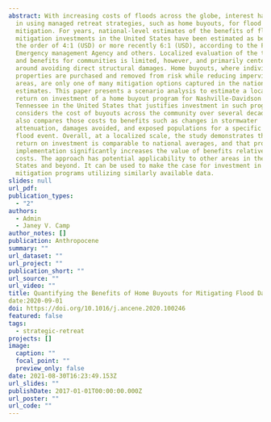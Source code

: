 ```yaml
---
abstract: With increasing costs of floods across the globe, interest has grown
  in using managed retreat strategies, such as home buyouts, for flood
  mitigation. For years, national-level estimates of the benefits of flood
  mitigation investments in the United States have been estimated as being on
  the order of 4:1 (USD) or more recently 6:1 (USD), according to the Federal
  Emergency management Agency and others. Localized evaluation of the true costs
  and benefits for communities is limited, however, and primarily centered
  around avoiding direct structural damages. Home buyouts, where individuals’
  properties are purchased and removed from risk while reducing impervious
  areas, are only one of many mitigation options captured in the national
  estimates. This paper presents a scenario analysis to estimate a localized
  return on investment of a home buyout program for Nashville-Davidson County,
  Tennessee in the United States that justifies investment in such programs. It
  considers the cost of buyouts across the community over several decades. It
  also compares those costs to benefits such as changes in stormwater
  attenuation, damages avoided, and exposed populations for a specific extreme
  flood event. Overall, at a localized scale, the study demonstrates that the
  return on investment is comparable to national averages, and that proactive
  implementation significantly increases the value of benefits relative to
  costs. The approach has potential applicability to other areas in the United
  States and beyond. It can be used to make the case for investment in such
  mitigation programs utilizing similarly available data.
slides: null
url_pdf: 
publication_types:
  - "2"
authors:
  - Admin
  - Janey V. Camp
author_notes: []
publication: Anthropocene
summary: ""
url_dataset: ""
url_project: ""
publication_short: ""
url_source: ""
url_video: ""
title: Quantifying the Benefits of Home Buyouts for Mitigating Flood Damages
date:2020-09-01
doi: https://doi.org/10.1016/j.ancene.2020.100246
featured: false
tags:
  - strategic-retreat
projects: []
image:
  caption: ""
  focal_point: ""
  preview_only: false
date: 2021-08-30T16:23:49.153Z
url_slides: ""
publishDate: 2017-01-01T00:00:00.000Z
url_poster: ""
url_code: ""
---
```

